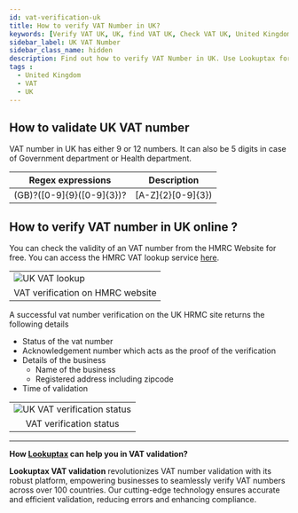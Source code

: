```yaml
---
id: vat-verification-uk
title: How to verify VAT Number in UK?
keywords: [Verify VAT UK, UK, find VAT UK, Check VAT UK, United Kingdom]
sidebar_label: UK VAT Number
sidebar_class_name: hidden
description: Find out how to verify VAT Number in UK. Use Lookuptax for hassle-free validation of VAT Number in UK.
tags : 
  - United Kingdom
  - VAT
  - UK
---
```


## How to validate UK VAT number

 VAT number in UK has either 9 or 12 numbers. It can also be 5 digits in case of Government department or Health department.

| Regex expressions                  | Description                                                |
| ----------------------------------- | ---------------------------------------------------------- |
| (GB)?([0-9]{9}([0-9]{3})?|[A-Z]{2}[0-9]{3})  | * (GB)?: This part specifies an optional prefix "GB". The question mark "?" makes the preceding group, in this case, "GB", optional. So, it matches either "GB" or nothing.[0-9]{9}([0-9]{3})?: This part matches a sequence of nine digits [0-9]{9}, optionally followed by another group of three digits ([0-9]{3})?. The question mark "?" after the group makes it optional. So, this part matches either nine digits, or twelve digits in total.|[A-Z]{2}[0-9]{3}: This part matches two uppercase letters [A-Z]{2} followed by three digits [0-9]{3}. This part matches a two-letter country code followed by three digits. |

## How to verify VAT number in UK online ?

You can check the validity of an VAT number from the HMRC Website for free. You can access the HMRC VAT lookup service [here](https://www.tax.service.gov.uk/check-vat-number/enter-vat-details/). 

<table align="center" border="0px" border-color="#dedede"><tr><td>
  <img src="/docs/img/verify/uk-hmrc-vat-verification.PNG" alt="UK VAT lookup" title="UK VAT lookup"/>
  </td></tr>
  <tr><td align="center">VAT verification on HMRC website</td></tr>
</table>


A successful vat number verification on the UK HRMC site returns the following details 

* Status of the vat number
* Acknowledgement number which acts as the proof of the verification
* Details of the business
  * Name of the business
  * Registered address including zipcode
* Time of validation


<table align="center" border="0px" border-color="#dedede"><tr><td>
  <img src="/docs/img/verify/hmrc-vat-status.PNG" alt="UK VAT verification status" title="UK VAT verification status"/>
  </td></tr>
  <tr><td align="center">VAT verification status</td></tr>
</table>

----
**How [Lookuptax](https://lookuptax.com/) can help you in VAT validation?**

**Lookuptax VAT validation** revolutionizes VAT number validation with its robust platform, empowering businesses to seamlessly verify VAT numbers across over 100 countries. Our cutting-edge technology ensures accurate and efficient validation, reducing errors and enhancing compliance.
